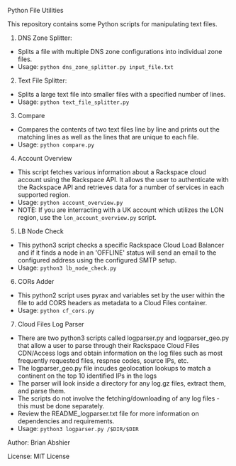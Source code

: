 Python File Utilities

This repository contains some Python scripts for manipulating text files.

1. DNS Zone Splitter:
- Splits a file with multiple DNS zone configurations into individual zone files.
- Usage: `python dns_zone_splitter.py input_file.txt`

2. Text File Splitter:
- Splits a large text file into smaller files with a specified number of lines.
- Usage: `python text_file_splitter.py`

3. Compare
- Compares the contents of two text files line by line and prints out the matching lines as well as the lines that are unique to each file.
- Usage: `python compare.py`

4. Account Overview
- This script fetches various information about a Rackspace cloud account using the Rackspace API. It allows the user to authenticate with the Rackspace API and retrieves data for a number of services in each supported region.
- Usage: `python account_overview.py`
- NOTE: If you are interracting with a UK account which utilizes the LON region, use the `lon_account_overview.py` script.

5. LB Node Check
- This python3 script checks a specific Rackspace Cloud Load Balancer and if it finds a node in an 'OFFLINE' status will send an email to the configured address using the configured SMTP setup.
- Usage: `python3 lb_node_check.py`

6. CORs Adder
- This python2 script uses pyrax and variables set by the user within the file to add CORS headers as metadata to a Cloud Files container.
- Usage: `python cf_cors.py`

7. Cloud Files Log Parser
- There are two python3 scripts called logparser.py and logparser_geo.py that allow a user to parse through their Rackspace Cloud Files CDN/Access logs and obtain information on the log files such as most frequently requested files, respnse codes, source IPs, etc.
- The logparser_geo.py file incudes geolocation lookups to match a continent on the top 10 identified IPs in the logs
- The parser will look inside a directory for any log.gz files, extract them, and parse them.
- The scripts do not involve the fetching/downloading of any log files - this must be done separately.
- Review the README_logparser.txt file for more information on dependencies and requirements.
- Usage: `python3 logparser.py /$DIR/$DIR`

Author: Brian Abshier

License: MIT License
